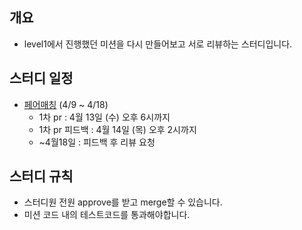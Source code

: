 ## 개요
- level1에서 진행했던 미션을 다시 만들어보고 서로 리뷰하는 스터디입니다.

## 스터디 일정
- [페어매칭](https://github.com/woowacourse/java-pairmatching-precourse) (4/9 ~ 4/18)
  - 1차 pr : 4월 13일 (수) 오후 6시까지
  - 1차 pr 피드백 : 4월 14일 (목) 오후 2시까지
  - ~4월18일 : 피드백 후 리뷰 요청

## 스터디 규칙
- 스터디원 전원 approve를 받고 merge할 수 있습니다.
- 미션 코드 내의 테스트코드를 통과해야합니다.
